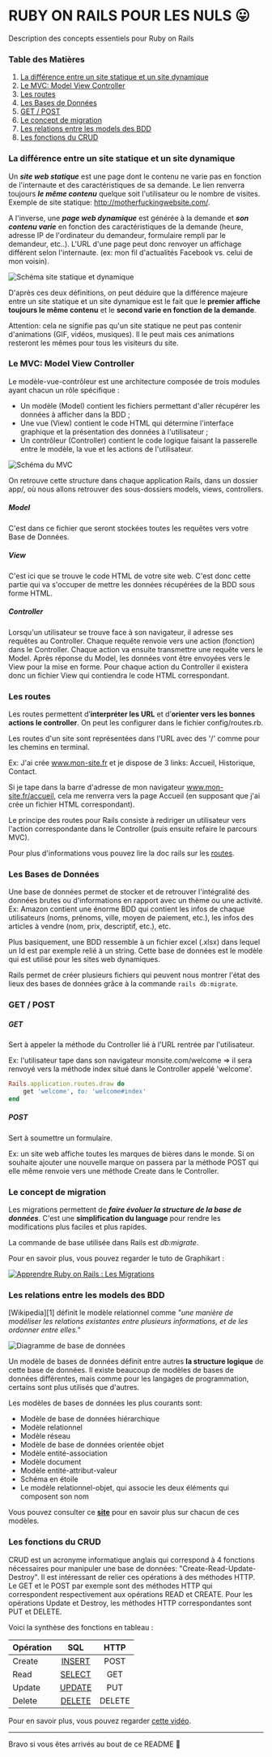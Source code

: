 # RUBY ON RAILS POUR LES NULS :stuck_out_tongue:
Description des concepts essentiels pour Ruby on Rails

### Table des Matières

1. [La différence entre un site statique et un site dynamique](#stadyn)
2. [Le MVC: Model View Controller](#mvc)
3. [Les routes](#routes)
4. [Les Bases de Données](#bdd)
5. [GET / POST](#getpost)
6. [Le concept de migration](#migrate)
7. [Les relations entre les models des BDD](#models)
8. [Les fonctions du CRUD](#crud)

### <a name="stadyn"></a>La différence entre un site statique et un site dynamique
Un **_site web statique_** est une page dont le contenu ne varie pas en fonction de l'internaute et des caractéristiques de sa demande. Le lien renverra toujours **_le même contenu_** quelque soit l'utilisateur ou le nombre de visites. Exemple de site statique: http://motherfuckingwebsite.com/.

A l'inverse, une **_page web dynamique_** est générée à la demande et **_son contenu varie_** en fonction des caractéristiques de la demande (heure, adresse IP de l'ordinateur du demandeur, formulaire rempli par le demandeur, etc..). L'URL d'une page peut donc renvoyer un affichage différent selon l'internaute. (ex: mon fil d'actualités Facebook vs. celui de mon voisin).

![Schéma site statique et dynamique](http://www.linformatique.org/wp-content/uploads/2014/07/creation-web-opter-site-statique-dynamique.jpg?x93808)

D'après ces deux définitions, on peut déduire que la différence majeure entre un site statique et un site dynamique est le fait que le **premier affiche toujours le même contenu** et le **second varie en fonction de la demande**.

Attention: cela ne signifie pas qu'un site statique ne peut pas contenir d'animations (GIF, vidéos, musiques). Il le peut mais ces animations resteront les mêmes pour tous les visiteurs du site.

### <a name="mvc"></a>Le MVC: Model View Controller
Le modèle-vue-contrôleur est une architecture composée de trois modules ayant chacun un rôle spécifique :
* Un modèle (Model) contient les fichiers permettant d'aller récupérer les données à afficher dans la BDD ;
* Une vue (View) contient le code HTML qui détermine l'interface graphique et la présentation des données à l'utilisateur ;
* Un contrôleur (Controller) contient le code logique faisant la passerelle entre le modèle, la vue et les actions de l'utilisateur.

![Schéma du MVC](https://www.pinterest.com/pin/159877855501560132/)

On retrouve cette structure dans chaque application Rails, dans un dossier app/, où nous allons retrouver des sous-dossiers models, views, controllers.

##### Model
C'est dans ce fichier que seront stockées toutes les requêtes vers votre Base de Données.

##### View
C'est ici que se trouve le code HTML de votre site web. C'est donc cette partie qui va s'occuper de mettre les données récupérées de la BDD sous forme HTML.

##### Controller
Lorsqu'un utilisateur se trouve face à son navigateur, il adresse ses requêtes au Controller. Chaque requête renvoie vers une action (fonction) dans le Controller. Chaque action va ensuite transmettre une requête vers le Model. Après réponse du Model, les données vont être envoyées vers le View pour la mise en forme. Pour chaque action du Controller il existera donc un fichier View qui contiendra le code HTML correspondant.

### <a name="routes"></a>Les routes
Les routes permettent d’**interpréter les URL** et d’**orienter vers les bonnes actions le controller**. On peut les configurer dans le fichier config/routes.rb.

Les routes d'un site sont représentées dans l'URL avec des '/' comme pour les chemins en terminal.

Ex: J'ai crée www.mon-site.fr et je dispose de 3 links: Accueil, Historique, Contact.

Si je tape dans la barre d'adresse de mon navigateur www.mon-site.fr/accueil, cela me renverra vers la page Accueil (en supposant que j'ai crée un fichier HTML correspondant).

Le principe des routes pour Rails consiste à rediriger un utilisateur vers l'action correspondante dans le Controller (puis ensuite refaire le parcours MVC).

Pour plus d'informations vous pouvez lire la doc rails sur les [routes](http://guides.rubyonrails.org/routing.html).

### <a name="bdd"></a>Les Bases de Données
Une base de données permet de stocker et de retrouver l'intégralité des données brutes ou d'informations en rapport avec un thème ou une activité. Ex: Amazon contient une énorme BDD qui contient les infos de chaque utilisateurs (noms, prénoms, ville, moyen de paiement, etc.), les infos des articles à vendre (nom, prix, descriptif, etc.), etc.

Plus basiquement, une BDD ressemble à un fichier excel (.xlsx) dans lequel un Id est par exemple relié à un string. Cette base de données est le modèle qui est utilisé pour les sites web dynamiques.

Rails permet de créer plusieurs fichiers qui peuvent nous montrer l'état des lieux des bases de données grâce à la commande `rails db:migrate`.

### <a name="getpost"></a>GET / POST

##### GET
Sert à appeler la méthode du Controller lié à l'URL rentrée par l'utilisateur.

Ex: l'utilisateur tape dans son navigateur monsite.com/welcome  => il sera renvoyé vers la méthode index situé dans le Controller appelé 'welcome'.
```ruby
Rails.application.routes.draw do
    get 'welcome', to: 'welcome#index'
end
```

##### POST
Sert à soumettre un formulaire.

Ex: un site web affiche toutes les marques de bières dans le monde. Si on souhaite ajouter une nouvelle marque on passera par la méthode POST qui elle même renvoie vers une méthode Create dans le Controller.

### <a name="migrate"></a>Le concept de migration
Les migrations permettent de **_faire évoluer la structure de la base de données_**. C'est une **simplification du language** pour rendre les modifications plus faciles et plus rapides.

La commande de base utilisée dans Rails est *db:migrate*.

Pour en savoir plus, vous pouvez regarder le tuto de Graphikart :

[![Apprendre Ruby on Rails : Les Migrations](https://img.youtube.com/vi/LBtCqTeJvfg/0.jpg)](https://www.youtube.com/watch?v=LBtCqTeJvfg)

### <a name="models"></a>Les relations entre les models des BDD
[Wikipedia][1] définit le modèle relationnel comme *"une manière de modéliser les relations existantes entre plusieurs informations, et de les ordonner entre elles."*

![Diagramme de base de données](http://www.itheis.com/moderniser-db2/modelisation-des-bases-de-donnees-db2-sur-ibm-i/)

Un modèle de bases de données définit entre autres **la structure logique** de cette base de données. Il existe beaucoup de modèles de bases de données différentes, mais comme pour les langages de programmation, certains sont plus utilisés que d'autres.

Les modèles de bases de données les plus courants sont:

- Modèle de base de données hiérarchique
- Modèle relationnel
- Modèle réseau
- Modèle de base de données orientée objet
- Modèle entité-association
- Modèle document
- Modèle entité-attribut-valeur
- Schéma en étoile
- Le modèle relationnel-objet, qui associe les deux éléments qui composent son nom

Vous pouvez consulter ce [**site**](https://www.lucidchart.com/pages/fr/quest-ce-quun-mod%C3%A8le-de-base-de-donn%C3%A9es) pour en savoir plus sur chacun de ces modèles.

### <a name="crud"></a>Les fonctions du CRUD
CRUD est un acronyme informatique anglais qui correspond à 4 fonctions nécessaires pour manipuler une base de données: "Create-Read-Update-Destroy". Il est intéressant de relier ces opérations à des méthodes HTTP. Le GET et le POST par exemple sont des méthodes HTTP qui correspondent respectivement aux opérations READ et CREATE. Pour les opérations Update et Destroy, les méthodes HTTP correspondantes sont PUT et DELETE.

Voici la synthèse des fonctions en tableau :

|**Opération**|**SQL**   |**HTTP**|
|:---|:---:|:---:|
|Create|[INSERT](https://fr.wikipedia.org/wiki/Insert_(SQL))|POST|
|Read|[SELECT](https://fr.wikipedia.org/wiki/Select_(SQL))|GET|
|Update|[UPDATE](https://fr.wikipedia.org/wiki/Update_(SQL))|PUT|
|Delete|[DELETE](https://fr.wikipedia.org/wiki/Delete_(SQL))|DELETE|

Pour en savoir plus, vous pouvez regarder [cette vidéo](https://www.grafikart.fr/formations/ruby-on-rails/crud).

___

Bravo si vous êtes arrivés au bout de ce README :clap:


